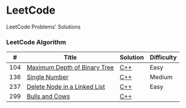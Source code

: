 # LeetCode

LeetCode Problems' Solutions

### LeetCode Algorithm

| #   | Title                                                                                       | Solution                                                                      | Difficulty |
|-----|---------------------------------------------------------------------------------------------|-------------------------------------------------------------------------------|------------|
| 104 | [Maximum Depth of Binary Tree](https://leetcode.com/problems/maximum-depth-of-binary-tree/) | [C++](./algorithms/cpp/maximumDepthOfBinaryTree/maximumDepthOfBinaryTree.cpp) | Easy       |
| 136 | [Single Number](https://leetcode.com/problems/single-number/)                               | [C++](./algorithms/cpp/singleNumber/singleNumber.cpp)                         | Medium     |
| 237 | [Delete Node in a Linked List](https://leetcode.com/problems/delete-node-in-a-linked-list/) | [C++](./algorithms/cpp/deleteNodeInALinkedList/deleteNodeInALinkedList.cpp)   | Easy       |
| 299 | [Bulls and Cows](https://leetcode.com/problems/bulls-and-cows/)                             | [C++](./algorithms/cpp/bullsAndCows/bullsAndCows.cpp)                         |
